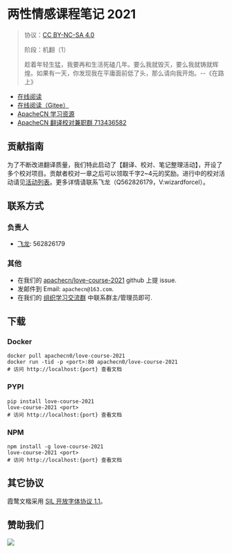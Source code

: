 <!--
    需要填充的占位符：
    
    README.md
    
        两性情感课程笔记 2021：文档中文名
        {nameEn}：文档英文名
        {urlEn}：文档原始链接
        lvcs2021：域名前缀
        飞龙：负责人名称
        wizardforcel：负责人 Github 用户名
        562826179：负责人 QQ
        love-course-2021：ApacheCN 的 Github 仓库名称
        love-course-2021：DockerHub 仓库名称
        love-course-2021：PYPI 包名称
        love-course-2021：NPM 包名称
    
    CNAME
    
        lvcs2021：域名前缀

    index.html
    
        两性情感课程笔记 2021：文档中文名
        #05b405：显示颜色
        love-course-2021：ApacheCN 的 Github 仓库名称

    asset/docsify-apachecn-footer.js
    
        love-course-2021：ApacheCN 的 Github 仓库名称
-->

# 两性情感课程笔记 2021

> 协议：[CC BY-NC-SA 4.0](http://creativecommons.org/licenses/by-nc-sa/4.0/)
> 
> 阶段：机翻（1）
> 
> 趁着年轻生猛，我要再和生活死磕几年。要么我就毁灭，要么我就铸就辉煌。如果有一天，你发现我在平庸面前低了头，那么请向我开炮。--《在路上》

* [在线阅读](https://lvcs2021.apachecn.org)
* [在线阅读（Gitee）](https://apachecn.gitee.io/doc-template/)
* [ApacheCN 学习资源](http://docs.apachecn.org/)
* [ApacheCN 翻译校对兼职群 713436582](https://jq.qq.com/?_wv=1027&k=VSNtgpjb)

## 贡献指南

为了不断改进翻译质量，我们特此启动了【翻译、校对、笔记整理活动】，开设了多个校对项目。贡献者校对一章之后可以领取千字2\~4元的奖励。进行中的校对活动请见[活动列表](https://home.apachecn.org/#/docs/activity/docs-activity)。更多详情请联系飞龙（Q562826179，V:wizardforcel）。

## 联系方式

### 负责人

* [飞龙](https://github.com/wizardforcel): 562826179

### 其他

*   在我们的 [apachecn/love-course-2021](https://github.com/apachecn/love-course-2021) github 上提 issue.
*   发邮件到 Email: `apachecn@163.com`.
*   在我们的 [组织学习交流群](https://www.apachecn.org/#/docs/join) 中联系群主/管理员即可.

## 下载

### Docker

```
docker pull apachecn0/love-course-2021
docker run -tid -p <port>:80 apachecn0/love-course-2021
# 访问 http://localhost:{port} 查看文档
```

### PYPI

```
pip install love-course-2021
love-course-2021 <port>
# 访问 http://localhost:{port} 查看文档
```

### NPM

```
npm install -g love-course-2021
love-course-2021 <port>
# 访问 http://localhost:{port} 查看文档
```

## 其它协议

霞鹜文楷采用 [SIL 开放字体协议 1.1](https://github.com/lxgw/LxgwWenKai/blob/main/SIL_Open_Font_License_1.1.txt)。

## 赞助我们

![](http://data.apachecn.org/img/about/donate.jpg)
